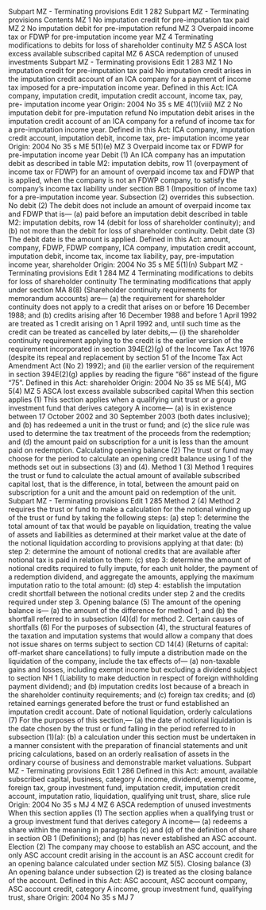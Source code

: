 Subpart MZ - Terminating provisions Edit 1 282 Subpart MZ - Terminating provisions Contents MZ 1 No imputation credit for pre-imputation tax paid MZ 2 No imputation debit for pre-imputation refund MZ 3 Overpaid income tax or FDWP for pre-imputation income year MZ 4 Terminating modifications to debits for loss of shareholder continuity MZ 5 ASCA lost excess available subscribed capital MZ 6 ASCA redemption of unused investments Subpart MZ - Terminating provisions Edit 1 283 MZ 1 No imputation credit for pre-imputation tax paid No imputation credit arises in the imputation credit account of an ICA company for a payment of income tax imposed for a pre-imputation income year. Defined in this Act: ICA company, imputation credit, imputation credit account, income tax, pay, pre- imputation income year Origin: 2004 No 35 s ME 4(1)(viii) MZ 2 No imputation debit for pre-imputation refund No imputation debit arises in the imputation credit account of an ICA company for a refund of income tax for a pre-imputation income year. Defined in this Act: ICA company, imputation credit account, imputation debit, income tax, pre- imputation income year Origin: 2004 No 35 s ME 5(1)(e) MZ 3 Overpaid income tax or FDWP for pre-imputation income year Debit (1) An ICA company has an imputation debit as described in table M2: imputation debits, row 11 (overpayment of income tax or FDWP) for an amount of overpaid income tax and FDWP that is applied, when the company is not an FDWP company, to satisfy the company’s income tax liability under section BB 1 (Imposition of income tax) for a pre-imputation income year. Subsection (2) overrides this subsection. No debit (2) The debit does not include an amount of overpaid income tax and FDWP that is— (a) paid before an imputation debit described in table M2: imputation debits, row 14 (debit for loss of shareholder continuity); and (b) not more than the debit for loss of shareholder continuity. Debit date (3) The debit date is the amount is applied. Defined in this Act: amount, company, FDWP, FDWP company, ICA company, imputation credit account, imputation debit, income tax, income tax liability, pay, pre-imputation income year, shareholder Origin: 2004 No 35 s ME 5(1)(n) Subpart MZ - Terminating provisions Edit 1 284 MZ 4 Terminating modifications to debits for loss of shareholder continuity The terminating modifications that apply under section MA 8(8) (Shareholder continuity requirements for memorandum accounts) are— (a) the requirement for shareholder continuity does not apply to a credit that arises on or before 16 December 1988; and (b) credits arising after 16 December 1988 and before 1 April 1992 are treated as 1 credit arising on 1 April 1992 and, until such time as the credit can be treated as cancelled by later debits,— (i) the shareholder continuity requirement applying to the credit is the earlier version of the requirement incorporated in section 394E(2)(g) of the Income Tax Act 1976 (despite its repeal and replacement by section 51 of the Income Tax Act Amendment Act (No 2) 1992); and (ii) the earlier version of the requirement in section 394E(2)(g) applies by reading the figure “66” instead of the figure “75”. Defined in this Act: shareholder Origin: 2004 No 35 ss ME 5(4), MG 5(4) MZ 5 ASCA lost excess available subscribed capital When this section applies (1) This section applies when a qualifying unit trust or a group investment fund that derives category A income— (a) is in existence between 17 October 2002 and 30 September 2003 (both dates inclusive); and (b) has redeemed a unit in the trust or fund; and (c) the slice rule was used to determine the tax treatment of the proceeds from the redemption; and (d) the amount paid on subscription for a unit is less than the amount paid on redemption. Calculating opening balance (2) The trust or fund may choose for the period to calculate an opening credit balance using 1 of the methods set out in subsections (3) and (4). Method 1 (3) Method 1 requires the trust or fund to calculate the actual amount of available subscribed capital lost, that is the difference, in total, between the amount paid on subscription for a unit and the amount paid on redemption of the unit. Subpart MZ - Terminating provisions Edit 1 285 Method 2 (4) Method 2 requires the trust or fund to make a calculation for the notional winding up of the trust or fund by taking the following steps: (a) step 1: determine the total amount of tax that would be payable on liquidation, treating the value of assets and liabilities as determined at their market value at the date of the notional liquidation according to provisions applying at that date: (b) step 2: determine the amount of notional credits that are available after notional tax is paid in relation to them: (c) step 3: determine the amount of notional credits required to fully impute, for each unit holder, the payment of a redemption dividend, and aggregate the amounts, applying the maximum imputation ratio to the total amount: (d) step 4: establish the imputation credit shortfall between the notional credits under step 2 and the credits required under step 3. Opening balance (5) The amount of the opening balance is— (a) the amount of the difference for method 1; and (b) the shortfall referred to in subsection (4)(d) for method 2. Certain causes of shortfalls (6) For the purposes of subsection (4), the structural features of the taxation and imputation systems that would allow a company that does not issue shares on terms subject to section CD 14(4) (Returns of capital: off-market share cancellations) to fully impute a distribution made on the liquidation of the company, include the tax effects of— (a) non-taxable gains and losses, including exempt income but excluding a dividend subject to section NH 1 (Liability to make deduction in respect of foreign withholding payment dividend); and (b) imputation credits lost because of a breach in the shareholder continuity requirements; and (c) foreign tax credits; and (d) retained earnings generated before the trust or fund established an imputation credit account. Date of notional liquidation, orderly calculations (7) For the purposes of this section,— (a) the date of notional liquidation is the date chosen by the trust or fund falling in the period referred to in subsection (1)(a): (b) a calculation under this section must be undertaken in a manner consistent with the preparation of financial statements and unit pricing calculations, based on an orderly realisation of assets in the ordinary course of business and demonstrable market valuations. Subpart MZ - Terminating provisions Edit 1 286 Defined in this Act: amount, available subscribed capital, business, category A income, dividend, exempt income, foreign tax, group investment fund, imputation credit, imputation credit account, imputation ratio, liquidation, qualifying unit trust, share, slice rule Origin: 2004 No 35 s MJ 4 MZ 6 ASCA redemption of unused investments When this section applies (1) The section applies when a qualifying trust or a group investment fund that derives category A income— (a) redeems a share within the meaning in paragraphs (c) and (d) of the definition of share in section OB 1 (Definitions); and (b) has never established an ASC account. Election (2) The company may choose to establish an ASC account, and the only ASC account credit arising in the account is an ASC account credit for an opening balance calculated under section MZ 5(5). Closing balance (3) An opening balance under subsection (2) is treated as the closing balance of the account. Defined in this Act: ASC account, ASC account company, ASC account credit, category A income, group investment fund, qualifying trust, share Origin: 2004 No 35 s MJ 7